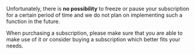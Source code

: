 Unfortunately, there is **no possibility** to freeze or pause your subscription for a certain period of time and we do not plan on implementing such a function in the future.

When purchasing a subscription, please make sure that you are able to make use of it or consider buying a subscription which better fits your needs.